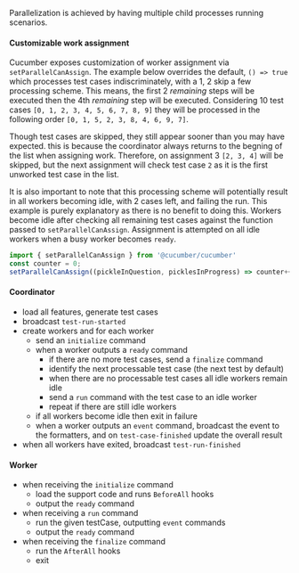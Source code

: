 Parallelization is achieved by having multiple child processes running scenarios.

#### Customizable work assignment
Cucumber exposes customization of worker assignment via `setParallelCanAssign`.
The example below overrides the default, `() => true` which processes test cases 
indiscriminately, with a 1, 2 skip a few processing scheme. This means, the first
2 *remaining* steps will be executed then the 4th *remaining* step will be executed.
Considering 10 test cases `[0, 1, 2, 3, 4, 5, 6, 7, 8, 9]` they will be processed
in the following order `[0, 1, 5, 2, 3, 8, 4, 6, 9, 7]`.

Though test cases are skipped, they still appear sooner than you may have expected.
this is because the coordinator always returns to the begning of the list when 
assigning work. Therefore, on assignment 3 `[2, 3, 4]` will be skipped, but the 
next assignment will check test case `2` as it is the first unworked test case in 
the list.

It is also important to note that this processing scheme will potentially result in 
all workers becoming idle, with 2 cases left, and failing the run. This example is 
purely explanatory as there is no benefit to doing this. Workers become idle after
checking all remaining test cases against the function passed to `setParallelCanAssign`.
Assignment is attempted on all idle workers when a busy worker becomes `ready`.
```typescript
import { setParallelCanAssign } from '@cucumber/cucumber'
const counter = 0;
setParallelCanAssign((pickleInQuestion, picklesInProgress) => counter++ % 5 < 1)
```

#### Coordinator
- load all features, generate test cases
- broadcast `test-run-started`
- create workers and for each worker
  - send an `initialize` command
  - when a worker outputs a `ready` command
    - if there are no more test cases, send a `finalize` command
    - identify the next processable test case (the next test by default)
    - when there are no processable test cases all idle workers remain idle
    - send a `run` command with the test case to an idle worker 
    - repeat if there are still idle workers
  - if all workers become idle then exit in failure
  - when a worker outputs an `event` command,
    broadcast the event to the formatters,
    and on `test-case-finished` update the overall result
- when all workers have exited, broadcast `test-run-finished`

#### Worker
- when receiving the `initialize` command
  - load the support code and runs `BeforeAll` hooks
  - output the `ready` command
- when receiving a `run` command
  - run the given testCase, outputting `event` commands
  - output the `ready` command
- when receiving the `finalize` command
  - run the `AfterAll` hooks
  - exit
